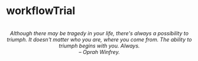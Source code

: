 # workflowTrial
<!-- QUOTE:START -->
<p align="center"><br><i>Although there may be tragedy in your life, there's always a possibility to triumph. It doesn't matter who you are, where you come from. The ability to triumph begins with you. Always.</i><br><i>– Oprah Winfrey.</i><br></p>
<!-- QUOTE:END -->

